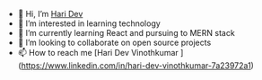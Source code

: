 - 👋 Hi, I’m [Hari Dev](@hari-dev-003)
- 👀 I’m interested in learning technology
- 🌱 I’m currently learning React and pursuing to MERN stack
- 💞️ I’m looking to collaborate on open source projects 
- 📫 How to reach me [Hari Dev Vinothkumar ] (https://www.linkedin.com/in/hari-dev-vinothkumar-7a23972a1)
